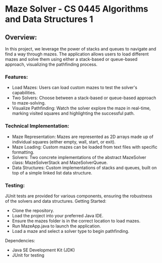 # Maze Solver - CS 0445 Algorithms and Data Structures 1
## Overview:

In this project, we leverage the power of stacks and queues to navigate and find a way through mazes. The application allows users to load different mazes and solve them using either a stack-based or queue-based approach, visualizing the pathfinding process.

### Features:
- Load Mazes: Users can load custom mazes to test the solver's capabilities.
- Two Solvers: Choose between a stack-based or queue-based approach to maze-solving.
- Visualize Pathfinding: Watch the solver explore the maze in real-time, marking visited squares and highlighting the successful path.

### Technical Implementation:
- Maze Representation: Mazes are represented as 2D arrays made up of individual squares (either empty, wall, start, or exit).
- Maze Loading: Custom mazes can be loaded from text files with specific formatting.
- Solvers: Two concrete implementations of the abstract MazeSolver class: MazeSolverStack and MazeSolverQueue.
- Data Structures: Custom implementations of stacks and queues, built on top of a simple linked list data structure.

### Testing:

JUnit tests are provided for various components, ensuring the robustness of the solvers and data structures.
Getting Started:

- Clone the repository.
- Load the project into your preferred Java IDE.
- Ensure the mazes folder is in the correct location to load mazes.
- Run MazeApp.java to launch the application.
- Load a maze and select a solver type to begin pathfinding.

Dependencies:
- Java SE Development Kit (JDK)
- JUnit for testing